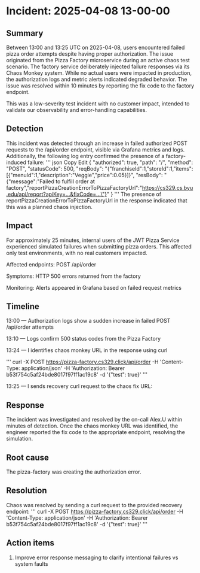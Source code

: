 # Incident: 2025-04-08 13-00-00

## Summary
Between 13:00 and 13:25 UTC on 2025-04-08, users encountered failed pizza order attempts despite having proper authorization. The issue originated from the Pizza Factory microservice during an active chaos test scenario. The factory service deliberately injected failure responses via its Chaos Monkey system. While no actual users were impacted in production, the authorization logs and metric alerts indicated degraded behavior. The issue was resolved within 10 minutes by reporting the fix code to the factory endpoint.

This was a low-severity test incident with no customer impact, intended to validate our observability and error-handling capabilities.



## Detection
This incident was detected through an increase in failed authorized POST requests to the /api/order endpoint, visible via Grafana metrics and logs. Additionally, the following log entry confirmed the presence of a factory-induced failure:
'''
json
Copy
Edit
{
  "authorized": true,
  "path": "/",
  "method": "POST",
  "statusCode": 500,
  "reqBody": "{\"franchiseId\":1,\"storeId\":1,\"items\":[{\"menuId\":1,\"description\":\"Veggie\",\"price\":0.05}]}",
  "resBody": "{\"message\":\"Failed to fulfill order at factory\",\"reportPizzaCreationErrorToPizzaFactoryUrl\":\"https://cs329.cs.byu.edu/api/report?apiKey=...&fixCode=...\"}"
}
'''
The presence of reportPizzaCreationErrorToPizzaFactoryUrl in the response indicated that this was a planned chaos injection.

## Impact

For approximately 25 minutes, internal users of the JWT Pizza Service experienced simulated failures when submitting pizza orders. This affected only test environments, with no real customers impacted.

Affected endpoints: POST /api/order

Symptoms: HTTP 500 errors returned from the factory

Monitoring: Alerts appeared in Grafana based on failed request metrics



## Timeline

13:00 — Authorization logs show a sudden increase in failed POST /api/order attempts

13:10 — Logs confirm 500 status codes from the Pizza Factory

13:24 — I identifies chaos monkey URL in the response using curl

'''
curl -X POST https://pizza-factory.cs329.click/api/order -H 'Content-Type: application/json' -H 'Authorization: Bearer b53f754c5af24bde8017f97ff1ac19c8' -d '{"test": true}'
'''

13:25 — I sends recovery curl request to the chaos fix URL:

## Response

The incident was investigated and resolved by the on-call Alex.U within minutes of detection. Once the chaos monkey URL was identified, the engineer reported the fix code to the appropriate endpoint, resolving the simulation.

## Root cause

The pizza-factory was creating the authorization error.

## Resolution

Chaos was resolved by sending a curl request to the provided recovery endpoint:
'''
curl -X POST https://pizza-factory.cs329.click/api/order -H 'Content-Type: application/json' -H 'Authorization: Bearer b53f754c5af24bde8017f97ff1ac19c8' -d '{"test": true}'
'''


## Action items

1. Improve error response messaging to clarify intentional failures vs system faults

